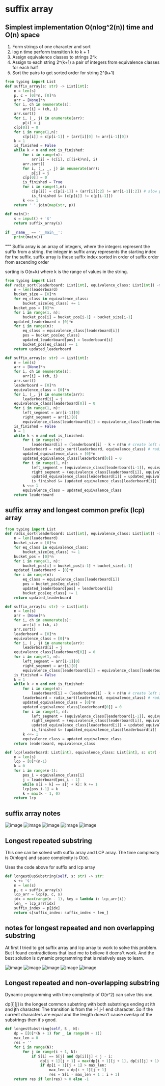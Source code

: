 # suffix array

## Simplest implementation O(nlog^2(n)) time and O(n) space

1. Form strings of one character and sort 
1. log n time perform transition k to k + 1
1. Assign equivalence classes to strings 2^k
1. Assign to each string 2^(k+1) a pair of integers from equivalence classes for each half
1. Sort the pairs to get sorted order for string 2^(k+1)

```py
from typing import List
def suffix_array(s: str) -> List[int]:
    n = len(s)
    p, c = [0]*n, [0]*n
    arr = [None]*n
    for i, ch in enumerate(s):
        arr[i] = (ch, i)
    arr.sort()
    for i, (_, j) in enumerate(arr):
        p[i] = j
    c[p[0]] = 0
    for i in range(1,n):
        c[p[i]] = c[p[i-1]] + (arr[i][0] != arr[i-1][0])
    k = 1
    is_finished = False
    while k < n and not is_finished:
        for i in range(n):
            arr[i] = (c[i], c[(i+k)%n], i)
        arr.sort()
        for i, (_, _, j) in enumerate(arr):
            p[i] = j
        c[p[0]] = 0
        is_finished = True
        for i in range(1,n):
            c[p[i]] = c[p[i-1]] + (arr[i][:2] != arr[i-1][:2]) # slow part
            is_finished &= (c[p[i]] != c[p[i-1]])
        k <<= 1
    return ' '.join(map(str, p))
 
def main():
    s = input() + '$'
    return suffix_array(s)
 
if __name__ == '__main__':
    print(main())
```

"""
Suffix array is an array of integers, where the integers represent the suffix from a string.
the integer in suffix array represents the starting index for the suffix. 
suffix array is these suffix index sorted in order of suffix order from ascending order

sorting is O(n+k) where k is the range of values in the string.

```py
from typing import List
def radix_sort(leaderboard: List[int], equivalence_class: List[int]) -> List[int]:
    n = len(leaderboard)
    bucket_size = [0]*n
    for eq_class in equivalence_class:
        bucket_size[eq_class] += 1
    bucket_pos = [0]*n
    for i in range(1, n):
        bucket_pos[i] = bucket_pos[i-1] + bucket_size[i-1]
    updated_leaderboard = [0]*n
    for i in range(n):
        eq_class = equivalence_class[leaderboard[i]]
        pos = bucket_pos[eq_class]
        updated_leaderboard[pos] = leaderboard[i]
        bucket_pos[eq_class] += 1
    return updated_leaderboard

def suffix_array(s: str) -> List[int]:
    n = len(s)
    arr = [None]*n
    for i, ch in enumerate(s):
        arr[i] = (ch, i)
    arr.sort()
    leaderboard = [0]*n
    equivalence_class = [0]*n
    for i, (_, j) in enumerate(arr):
        leaderboard[i] = j
    equivalence_class[leaderboard[0]] = 0
    for i in range(1, n):
        left_segment = arr[i-1][0]
        right_segment = arr[i][0]
        equivalence_class[leaderboard[i]] = equivalence_class[leaderboard[i-1]] + (left_segment != right_segment)
    is_finished = False
    k = 1
    while k < n and not is_finished:
        for i in range(n):
            leaderboard[i] = (leaderboard[i] - k + n)%n # create left segment, keeps sort of the right segment
        leaderboard = radix_sort(leaderboard, equivalence_class) # radix sort for the left segment
        updated_equivalence_class = [0]*n
        updated_equivalence_class[leaderboard[0]] = 0
        for i in range(1, n):
            left_segment = (equivalence_class[leaderboard[i-1]], equivalence_class[(leaderboard[i-1]+k)%n])
            right_segment = (equivalence_class[leaderboard[i]], equivalence_class[(leaderboard[i]+k)%n])
            updated_equivalence_class[leaderboard[i]] = updated_equivalence_class[leaderboard[i-1]] + (left_segment != right_segment)
            is_finished &= (updated_equivalence_class[leaderboard[i]] != updated_equivalence_class[leaderboard[i-1]])
        k <<= 1
        equivalence_class = updated_equivalence_class
    return leaderboard
```

## suffix array and longest common prefix (lcp) array

```py
from typing import List
def radix_sort(leaderboard: List[int], equivalence_class: List[int]) -> List[int]:
    n = len(leaderboard)
    bucket_size = [0]*n
    for eq_class in equivalence_class:
        bucket_size[eq_class] += 1
    bucket_pos = [0]*n
    for i in range(1, n):
        bucket_pos[i] = bucket_pos[i-1] + bucket_size[i-1]
    updated_leaderboard = [0]*n
    for i in range(n):
        eq_class = equivalence_class[leaderboard[i]]
        pos = bucket_pos[eq_class]
        updated_leaderboard[pos] = leaderboard[i]
        bucket_pos[eq_class] += 1
    return updated_leaderboard

def suffix_array(s: str) -> List[int]:
    n = len(s)
    arr = [None]*n
    for i, ch in enumerate(s):
        arr[i] = (ch, i)
    arr.sort()
    leaderboard = [0]*n
    equivalence_class = [0]*n
    for i, (_, j) in enumerate(arr):
        leaderboard[i] = j
    equivalence_class[leaderboard[0]] = 0
    for i in range(1, n):
        left_segment = arr[i-1][0]
        right_segment = arr[i][0]
        equivalence_class[leaderboard[i]] = equivalence_class[leaderboard[i-1]] + (left_segment != right_segment)
    is_finished = False
    k = 1
    while k < n and not is_finished:
        for i in range(n):
            leaderboard[i] = (leaderboard[i] - k + n)%n # create left segment, keeps sort of the right segment
        leaderboard = radix_sort(leaderboard, equivalence_class) # radix sort for the left segment
        updated_equivalence_class = [0]*n
        updated_equivalence_class[leaderboard[0]] = 0
        for i in range(1, n):
            left_segment = (equivalence_class[leaderboard[i-1]], equivalence_class[(leaderboard[i-1]+k)%n])
            right_segment = (equivalence_class[leaderboard[i]], equivalence_class[(leaderboard[i]+k)%n])
            updated_equivalence_class[leaderboard[i]] = updated_equivalence_class[leaderboard[i-1]] + (left_segment != right_segment)
            is_finished &= (updated_equivalence_class[leaderboard[i]] != updated_equivalence_class[leaderboard[i-1]])
        k <<= 1
        equivalence_class = updated_equivalence_class
    return leaderboard, equivalence_class

def lcp(leaderboard: List[int], equivalence_class: List[int], s: str) -> List[int]:
    n = len(s)
    lcp = [0]*(n-1)
    k = 0
    for i in range(n-1):
        pos_i = equivalence_class[i]
        j = leaderboard[pos_i - 1]
        while s[i + k] == s[j + k]: k += 1
        lcp[pos_i-1] = k
        k = max(k - 1, 0)
    return lcp
```

## suffix array notes

![image](images/suffix_array_and_lcp/suffix_array_1.png)
![image](images/suffix_array_and_lcp/suffix_array_2.png)
![image](images/suffix_array_and_lcp/suffix_array_3.png)
![image](images/suffix_array_and_lcp/lcp_array_1.png)
![image](images/suffix_array_and_lcp/lcp_array_2.png)

## Longest repeated substring

This one can be solved with suffix array and LCP array. The time complexity is O(nlogn) and space complexity is O(n). 

Uses the code above for suffix and lcp array

```py
def longestDupSubstring(self, s: str) -> str:
    s += '$'
    n = len(s)
    p, c = suffix_array(s)
    lcp_arr = lcp(p, c, s)
    idx = max(range(n - 1), key = lambda i: lcp_arr[i])
    len_ = lcp_arr[idx]
    suffix_index = p[idx]
    return s[suffix_index: suffix_index + len_]
```

## notes for longest repeated and non overlapping substring

At first I tried to get suffix array and lcp array to work to solve this problem.  But I found contradictions that lead me to believe it doens't work.  And the best solution is dynamic programming that is relatively easy to learn.

![image](images/repeating_nonoverlapping_substrings/repeating_nonoverlapping_substrings_1.png)
![image](images/repeating_nonoverlapping_substrings/repeating_nonoverlapping_substrings_2.png)
![image](images/repeating_nonoverlapping_substrings/repeating_nonoverlapping_substrings_3.png)
![image](images/repeating_nonoverlapping_substrings/repeating_nonoverlapping_substrings_4.png)
![image](images/repeating_nonoverlapping_substrings/repeating_nonoverlapping_substrings_5.png)

## Longest repeated and non-overlapping substring

Dynamic programming with time complexity of O(n^2) can solve this one. 

dp[i][j] is the longest common substring with both substrings ending at ith and jth character. The transition is from the i-1 j-1 end character.  So if the current characters are equal and the length doesn't cause overlap of the substrings then it's good. 


```py
def longestSubstring(self, S , N):
    dp = [[0]*(N + 1) for _ in range(N + 1)]
    max_len = 0
    res = ''
    for i in range(N):
        for j in range(i + 1, N):
            if S[i] == S[j] and dp[i][j] < j - i:
                dp[i + 1][j + 1] = max(dp[i + 1][j + 1], dp[i][j] + 1)
                if dp[i + 1][j + 1] > max_len:
                    max_len = dp[i + 1][j + 1]
                    res = S[i - max_len + 1 : i + 1]
    return res if len(res) > 0 else -1
```